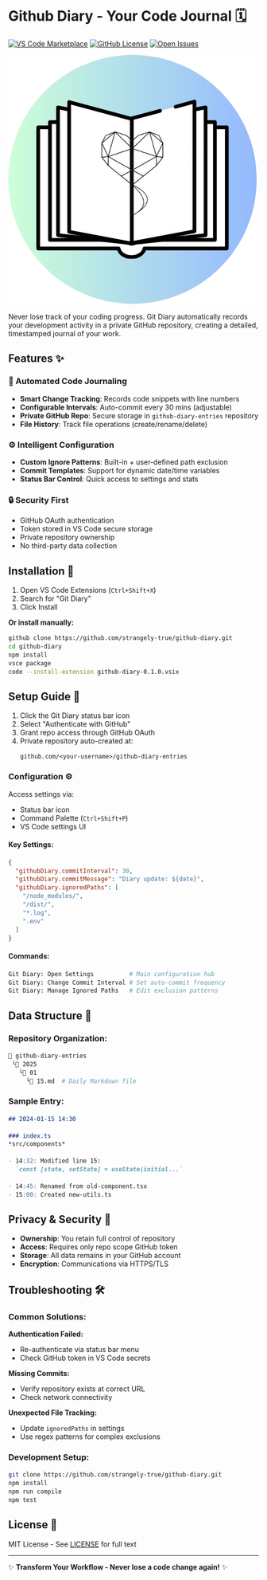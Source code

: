 # Github Diary - Your Code Journal 🗓️

[![VS Code Marketplace](https://img.shields.io/visual-studio-marketplace/v/strangely-true.github-diary?color=blue&label=VS%20Code%20Marketplace)](https://marketplace.visualstudio.com/items?itemName=strangely-true.github-diary)
[![GitHub License](https://img.shields.io/github/license/strangely-true/github-diary)](https://github.com/strangely-true/github-diary/blob/master/LICENSE)
[![Open Issues](https://img.shields.io/github/issues/strangely-true/github-diary)](https://github.com/strangely-true/github-diary/issues)

![Github Diary Banner](./images/icon.png)

Never lose track of your coding progress. Git Diary automatically records your development activity in a private GitHub repository, creating a detailed, timestamped journal of your work.

## Features ✨

### 📅 Automated Code Journaling
- **Smart Change Tracking**: Records code snippets with line numbers
- **Configurable Intervals**: Auto-commit every 30 mins (adjustable)
- **Private GitHub Repo**: Secure storage in `github-diary-entries` repository
- **File History**: Track file operations (create/rename/delete)

<!-- ![Activity Tracking Demo](./images/demo.gif) -->

### ⚙️ Intelligent Configuration
- **Custom Ignore Patterns**: Built-in + user-defined path exclusion
- **Commit Templates**: Support for dynamic date/time variables
- **Status Bar Control**: Quick access to settings and stats

### 🔒 Security First
- GitHub OAuth authentication
- Token stored in VS Code secure storage
- Private repository ownership
- No third-party data collection

## Installation 🚀

1. Open VS Code Extensions (`Ctrl+Shift+X`)
2. Search for "Git Diary"
3. Click Install

**Or install manually:**
```bash
github clone https://github.com/strangely-true/github-diary.git
cd github-diary
npm install
vsce package
code --install-extension github-diary-0.1.0.vsix
```

## Setup Guide 🔧

1. Click the Git Diary status bar icon
2. Select "Authenticate with GitHub"
3. Grant repo access through GitHub OAuth
4. Private repository auto-created at:
   ```
   github.com/<your-username>/github-diary-entries
   ```

### Configuration ⚙️

Access settings via:
- Status bar icon
- Command Palette (`Ctrl+Shift+P`)
- VS Code settings UI

#### Key Settings:
```json
{
  "githubDiary.commitInterval": 30,
  "githubDiary.commitMessage": "Diary update: ${date}",
  "githubDiary.ignoredPaths": [
    "/node_modules/",
    "/dist/",
    "*.log",
    ".env"
  ]
}
```

#### Commands:
```bash
Git Diary: Open Settings          # Main configuration hub
Git Diary: Change Commit Interval # Set auto-commit frequency
Git Diary: Manage Ignored Paths   # Edit exclusion patterns
```

## Data Structure 📂

### Repository Organization:
```bash
📂 github-diary-entries
 └📂 2025
   └📂 01
     └📄 15.md  # Daily Markdown file
```

### Sample Entry:
```markdown
## 2024-01-15 14:30

### index.ts
*src/components*

- 14:32: Modified line 15:
  `const [state, setState] = useState(initial...`
  
- 14:45: Renamed from old-component.tsx
- 15:00: Created new-utils.ts
```

## Privacy & Security 🔐

- **Ownership**: You retain full control of repository
- **Access**: Requires only repo scope GitHub token
- **Storage**: All data remains in your GitHub account
- **Encryption**: Communications via HTTPS/TLS

## Troubleshooting 🛠️

### Common Solutions:

**Authentication Failed:**
- Re-authenticate via status bar menu
- Check GitHub token in VS Code secrets

**Missing Commits:**
- Verify repository exists at correct URL
- Check network connectivity

**Unexpected File Tracking:**
- Update `ignoredPaths` in settings
- Use regex patterns for complex exclusions



### Development Setup:
```bash
git clone https://github.com/strangely-true/github-diary.git
npm install
npm run compile
npm test
```

## License 📄

MIT License - See [LICENSE](https://github.com/strangely-true/github-diary/blob/master/LICENSE) for full text

---

✨ **Transform Your Workflow - Never lose a code change again!** ✨
